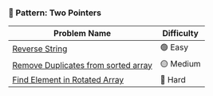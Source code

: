 
### 🧠 Pattern: Two Pointers

| Problem Name                              | Difficulty |
|-------------------------------------------|------------|
| [Reverse String](./DS/2-Pointers/Easy/reverseString.js)       | 🟢 Easy     |
| [Remove Duplicates from sorted array](./DS/2-Pointers/Easy/removeDuplicates.js) | 🟡 Medium   |
| [Find Element in Rotated Array](./problems/binary_search/rotated_array.md) | 🔴 Hard |
